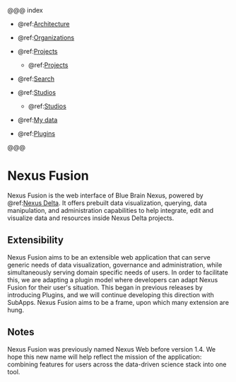 @@@ index

- @ref:[Architecture](architecture.md)
- @ref:[Organizations](organizations.md)
- @ref:[Projects](projects.md)

  - @ref:[Projects](project.md)
- @ref:[Search](search.md)
- @ref:[Studios](studios.md)

  - @ref:[Studios](studio.md)
- @ref:[My data](my-data.md)
- @ref:[Plugins](plugins.md)

@@@

# Nexus Fusion

Nexus Fusion is the web interface of Blue Brain Nexus, powered by @ref:[Nexus Delta](../delta/index.md). It offers prebuilt data visualization, querying, data manipulation, and administration capabilities to help integrate, edit and visualize data and resources inside Nexus Delta projects.

## Extensibility

Nexus Fusion aims to be an extensible web application that can serve generic needs of data visualization, governance and administration, while simultaneously serving domain specific needs of users. In order to facilitate this, we are adapting a plugin model where developers can adapt Nexus Fusion for their user's situation. This began in previous releases by introducing Plugins, and we will continue developing this direction with SubApps. Nexus Fusion aims to be a frame, upon which many extension are hung.

## Notes

Nexus Fusion was previously named Nexus Web before version 1.4. We hope this new name will help reflect the mission
of the application: combining features for users across the data-driven science stack into one tool.
